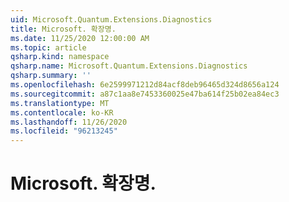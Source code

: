 ```yaml
---
uid: Microsoft.Quantum.Extensions.Diagnostics
title: Microsoft. 확장명.
ms.date: 11/25/2020 12:00:00 AM
ms.topic: article
qsharp.kind: namespace
qsharp.name: Microsoft.Quantum.Extensions.Diagnostics
qsharp.summary: ''
ms.openlocfilehash: 6e2599971212d84acf8deb96465d324d8656a124
ms.sourcegitcommit: a87c1aa8e7453360025e47ba614f25b02ea84ec3
ms.translationtype: MT
ms.contentlocale: ko-KR
ms.lasthandoff: 11/26/2020
ms.locfileid: "96213245"
---
```

# <a name="microsoftquantumextensionsdiagnostics-namespace"></a>Microsoft. 확장명.



